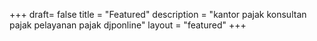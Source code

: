 +++
draft= false
title = "Featured"
description = "kantor pajak konsultan pajak pelayanan pajak djponline"
layout = "featured"
+++